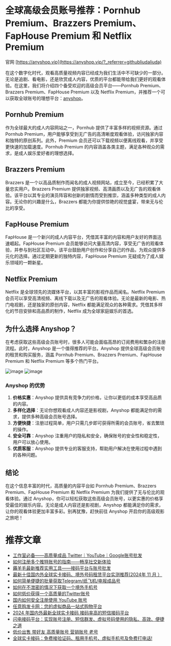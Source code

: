# 全球高级会员账号推荐：Pornhub Premium、Brazzers Premium、FapHouse Premium 和 Netflix Premium

官网 [https://anyshop.vip](https://anyshop.vip/?_referrer=githubliudaliuda)

在这个数字化时代，观看高质量视频内容已经成为我们生活中不可缺少的一部分。无论是追剧、看电影，还是欣赏成人内容，优质的平台都能带给我们更好的观看体验。在这里，我们将介绍四个备受欢迎的高级会员平台——Pornhub Premium、Brazzers Premium、FapHouse Premium 以及 Netflix Premium，并推荐一个可以获取全球账号的理想平台：[anyshop](https://anyshop.vip/?_referrer=githubliudaliuda)。

## Pornhub Premium

作为全球最大的成人内容网站之一，Pornhub 提供了丰富多样的视频资源。通过 Pornhub Premium，用户能够享受到无广告的高清晰度观看体验，访问独家内容和独特的原创系列。此外，Premium 会员还可以下载视频以便离线观看，并享受更快速的加载速度。Pornhub Premium 的内容涵盖各类主题，满足各种观众的需求，是成人娱乐爱好者的理想选择。

## Brazzers Premium

Brazzers 是一个以高品质制作而闻名的成人视频网站，成立至今，已经积累了大量忠实用户。Brazzers Premium 提供独家视频、高清画质以及无广告的观看体验。该平台以其专业的演员阵容和创新的剧情而受到推崇，涵盖多种类型的成人内容。无论你的兴趣是什么，Brazzers 都能为你提供惊艳的视觉盛宴，带来无与伦比的享受。

## FapHouse Premium

FapHouse 是一个新兴的成人内容平台，凭借其丰富的内容和用户友好的界面迅速崛起。FapHouse Premium 会员能够访问大量高清内容，享受无广告的观看体验，并参与到社区互动中。该平台鼓励用户创作和分享自己的作品，为观众提供多元化的选择。通过定期更新的独特内容，FapHouse Premium 无疑成为了成人娱乐领域的一颗新星。

## Netflix Premium

Netflix 是全球领先的流媒体平台，以其丰富的影视作品而闻名。Netflix Premium 会员可以享受高清视频、离线下载以及无广告的观看体验。无论是最新的电影、热门电视剧，还是独家的原创内容，Netflix 都能满足观众的各种需求。凭借其多样化的节目安排和高品质的制作，Netflix 成为全球家庭娱乐的首选。

## 为什么选择 Anyshop？

在考虑获取这些高级会员账号时，很多人可能会面临高昂的订阅费用和繁杂的注册流程。此时，Anyshop 是一个值得推荐的平台。Anyshop 提供全球高级会员账号的租赁和购买服务，涵盖 Pornhub Premium、Brazzers Premium、FapHouse Premium 和 Netflix Premium 等多个热门平台。

![image](https://github.com/user-attachments/assets/d05c656b-8258-4c27-aa46-127896466bd6)
![image](https://github.com/user-attachments/assets/9a068395-bfbb-424b-8cc6-fd3c081b6723)



### Anyshop 的优势

1. **价格实惠**：Anyshop 提供具有竞争力的价格，让你以更低的成本享受高品质的内容。
2. **多样化选择**：无论你想观看成人内容还是影视剧，Anyshop 都能满足你的需求，提供多种高级会员账号选择。
3. **方便快捷**：注册过程简单，用户只需几步即可获得所需的会员账号，省去繁琐的操作。
4. **安全可靠**：Anyshop 注重用户的隐私和安全，确保账号的安全性和稳定性，用户可以放心使用。
5. **优质客服**：Anyshop 提供专业的客服支持，帮助用户解决在使用过程中遇到的各种问题。

## 结论

在这个信息丰富的时代，高质量的内容平台如 Pornhub Premium、Brazzers Premium、FapHouse Premium 和 Netflix Premium 为我们提供了无与伦比的观看体验。通过 Anyshop，你可以轻松获取这些高级会员账号，以更实惠的价格享受最佳的娱乐内容。无论是成人内容还是影视剧，Anyshop 都能满足你的需求，让你的观看体验更加丰富多彩。别再犹豫，赶快前往 Anyshop 开启你的高级观影之旅吧！


# 推荐文章

- [工作室必备——高质量成品 Twitter｜YouTube｜Google账号批发](https://github.com/liudaliuda01/zhanghaopifa/blob/main/README.md)
- [如何注册多个推特账号的指南——畅享社交新体验](https://github.com/liudaliuda01/twitterzhanghao)
- [薅羊毛最新推荐实用工具——接码平台与账号批发](https://github.com/liudaliuda01/haoyangm)
- [最新十佳国内外全球实卡接码、境外号码租赁平台实测推荐(2024年 11 月 ）](https://github.com/liudaliuda01/pingce)
- [如何简单便捷的批量获取Telegram/纸飞机/电报成品号](https://github.com/liudaliuda01/chat)
- [如何在不泄密的情况下获取一个境外手机号](https://github.com/liudaliuda01/haoma)
- [如何低价获得一个高质量的Twitter账号](https://github.com/liudaliuda01/Twitter)
- [国内如何安全注册使用 YouTube 账号](https://github.com/liudaliuda01/YouTube)
- [任意购发卡网：您的虚拟商品一站式购物平台](https://github.com/liudaliuda01/anyshop)
- [2024 年国内外最新全球实卡接码 接码率高的短信接码平台](https://github.com/liudaliuda01/lightsms)
- [闪电接码平台：实现账号注册、短信群发、虚拟号码使用的隐私、高效、便捷之道](https://github.com/liudaliuda01/jiema)
- [低价出售 带好友 高质量账号 营销账号 老号](https://github.com/liudaliuda01/anyshop.vip)
- [全球实卡接码：免费接验证码、租用手机号、虚拟手机号及免费打电话!](https://github.com/liudaliuda01/lightsms.pro)
